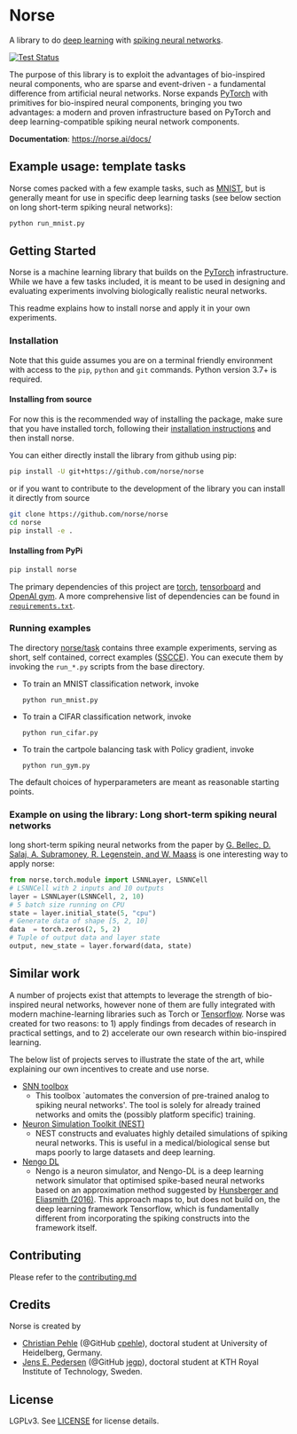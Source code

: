 # Norse

A library to do [deep learning](https://en.wikipedia.org/wiki/Deep_learning) with [spiking neural networks](https://en.wikipedia.org/wiki/Spiking_neural_network).


[![Test Status](https://github.com/norse/norse/workflows/Python%20package/badge.svg)](https://github.com/norse/norse/actions) 

The purpose of this library is to exploit the advantages of bio-inspired neural components, who are sparse and event-driven - a fundamental difference from artificial neural networks.
Norse expands [PyTorch](https://pytorch.org/) with primitives for bio-inspired neural components, 
bringing you two advantages: a modern and proven infrastructure based on PyTorch and deep learning-compatible spiking neural network components.

**Documentation**: https://norse.ai/docs/

## Example usage: template tasks

Norse comes packed with a few example tasks, such as [MNIST](https://en.wikipedia.org/wiki/MNIST_database), but is generally meant for use in specific deep learning tasks (see below section on long short-term spiking neural networks):
```bash 
python run_mnist.py
```

## Getting Started

Norse is a machine learning library that builds on the [PyTorch](https://pytorch.org/) infrastructure. 
While we have a few tasks included, it is meant to be used in designing and evaluating experiments involving biologically realistic neural networks.

This readme explains how to install norse and apply it in your own experiments.

### Installation

Note that this guide assumes you are on a terminal friendly environment with access to the `pip`, `python` and `git` commands. Python version 3.7+ is required.

#### Installing from source

For now this is the recommended way of installing the package, make sure
that you have installed torch, following their [installation instructions](https://pytorch.org/get-started/locally/)
and then install norse.

You can either directly install the library from github using pip:
```bash
pip install -U git+https://github.com/norse/norse
```
or if you want to contribute to the development of the library you
can install it directly from source
```bash
git clone https://github.com/norse/norse
cd norse
pip install -e .
```

#### Installing from PyPi

```bash
pip install norse
```


The primary dependencies of this project are [torch](https://pytorch.org/), [tensorboard](https://www.tensorflow.org/tensorboard/) and [OpenAI gym](https://github.com/openai/gym).
A more comprehensive list of dependencies can be found in [`requirements.txt`](requirements.txt).

### Running examples

The directory [norse/task](norse/task) contains three example experiments, serving as short, self contained, correct examples ([SSCCE](http://www.sscce.org/)).
You can execute them by invoking the `run_*.py` scripts from the base directory.

- To train an MNIST classification network, invoke
    ```
    python run_mnist.py
    ```
- To train a CIFAR classification network, invoke
    ```
    python run_cifar.py
    ```
- To train the cartpole balancing task with Policy gradient, invoke
    ```
    python run_gym.py
    ```
The default choices of hyperparameters are meant as reasonable starting points.

### Example on using the library: Long short-term spiking neural networks
long short-term spiking neural networks from the paper by [G. Bellec, D. Salaj, A. Subramoney, R. Legenstein, and W. Maass](https://arxiv.org/abs/1803.09574) is one interesting way to apply norse: 
```python
from norse.torch.module import LSNNLayer, LSNNCell
# LSNNCell with 2 inputs and 10 outputs
layer = LSNNLayer(LSNNCell, 2, 10)
# 5 batch size running on CPU
state = layer.initial_state(5, "cpu") 
# Generate data of shape [5, 2, 10]
data  = torch.zeros(2, 5, 2)
# Tuple of output data and layer state
output, new_state = layer.forward(data, state) 
```

## Similar work

A number of projects exist that attempts to leverage the strength of bio-inspired neural networks, however none of them are fully integrated with modern machine-learning libraries such as Torch or [Tensorflow](https://www.tensorflow.org/). 
Norse was created for two reasons: to 1) apply findings from decades of research in practical settings, and to 2) accelerate our own research within bio-inspired learning.

The below list of projects serves to illustrate the state of the art, while explaining our own incentives to create and use norse.

* [SNN toolbox](https://snntoolbox.readthedocs.io/en/latest/guide/intro.html)
  * This toolbox `automates the conversion of pre-trained analog to spiking neural networks'. The tool is solely for already trained networks and omits the (possibly platform specific) training.
* [Neuron Simulation Toolkit (NEST)](https://nest-simulator.org)
  * NEST constructs and evaluates highly detailed simulations of spiking neural networks. This is useful in a medical/biological sense but maps poorly to large datasets and deep learning.
* [Nengo DL](https://www.nengo.ai/nengo-dl/introduction.html)
  * Nengo is a neuron simulator, and Nengo-DL is a deep learning network simulator that optimised spike-based neural networks based on an approximation method suggested by [Hunsberger and Eliasmith (2016)](https://arxiv.org/abs/1611.05141). This approach maps to, but does not build on, the deep learning framework Tensorflow, which is fundamentally different from incorporating the spiking constructs into the framework itself.

## Contributing

Please refer to the [contributing.md](contributing.md)

## Credits

Norse is created by
* [Christian Pehle](https://www.kip.uni-heidelberg.de/people/10110) (@GitHub [cpehle](https://github.com/cpehle/)), doctoral student at University of Heidelberg, Germany.
* [Jens E. Pedersen](https://www.kth.se/profile/jeped) (@GitHub [jegp](https://github.com/jegp/)), doctoral student at KTH Royal Institute of Technology, Sweden.


## License

LGPLv3. See [LICENSE](LICENSE) for license details.
